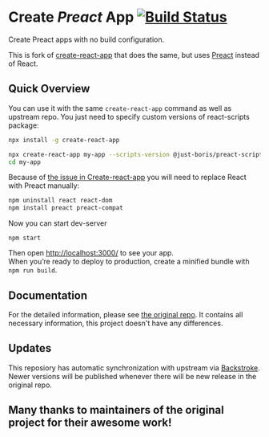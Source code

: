 # Create *Preact* App [![Build Status](https://travis-ci.org/just-boris/create-preact-app.svg?branch=preact)](https://travis-ci.org/just-boris/create-preact-app.svg?branch=preact)

Create Preact apps with no build configuration.

This is fork of [create-react-app](https://github.com/facebookincubator/create-react-app) that does the same, but uses [Preact](https://github.com/developit/preact) instead of React.

## Quick Overview

You can use it with the same `create-react-app` command as well as upstream repo. You just need to specify custom versions of react-scripts package:

```sh
npx install -g create-react-app

npx create-react-app my-app --scripts-version @just-boris/preact-scripts
cd my-app
```

Because of [the issue in Create-react-app](https://github.com/facebookincubator/create-react-app/issues/2462) you will need to replace React with Preact manually:

```sh
npm uninstall react react-dom
npm install preact preact-compat
```

Now you can start dev-server

```
npm start
```

Then open [http://localhost:3000/](http://localhost:3000/) to see your app.<br>
When you’re ready to deploy to production, create a minified bundle with `npm run build`.

## Documentation

For the detailed information, please see [the original repo](https://github.com/facebookincubator/create-react-app). It contains all necessary information, this project doesn't have any differences.

## Updates

This reposiory has automatic synchronization with upstream via [Backstroke](https://backstroke.us/). Newer versions will be published whenever there will be new release in the original repo.

## Many thanks to maintainers of the original project for their awesome work!
